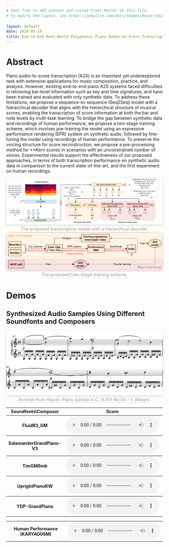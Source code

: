 ```yaml
---
# Feel free to add content and custom Front Matter to this file.
# To modify the layout, see https://jekyllrb.com/docs/themes/#overriding-theme-defaults

layout: default
date: 2024-05-10
title: End-to-End Real-World Polyphonic Piano Audio-to-Score Transcription with Hierarchical Decoding
---
```


# Abstract

Piano audio-to-score transcription (A2S) is an important yet underexplored task with extensive applications for music composition, practice, and analysis. However, existing end-to-end piano A2S systems faced difficulties in retrieving bar-level information such as key and time signatures, and have been trained and evaluated with only synthetic data. To address these limitations, we propose a sequence-to-sequence (Seq2Seq) model with a hierarchical decoder that aligns with the hierarchical structure of musical scores, enabling the transcription of score information at both the bar and note levels by multi-task learning. To bridge the gap between synthetic data and recordings of human performance, we propose a two-stage training scheme, which involves pre-training the model using an expressive performance rendering (EPR) system on synthetic audio, followed by fine-tuning the model using recordings of human performance. To preserve the voicing structure for score reconstruction, we propose a pre-processing method for **Kern scores in scenarios with an unconstrained number of voices. Experimental results support the effectiveness of our proposed approaches, in terms of both transcription performance on synthetic audio data in comparison to the current state-of-the-art, and the first experiment on human recordings.

<center>
    <img style="border-radius: 0.3125em;
    box-shadow: 0 2px 4px 0 rgba(34,36,38,.12),0 2px 10px 0 rgba(34,36,38,.08);" 
    src="static/img/model_architecture.png">
    <br>
    <div style="color:orange; border-bottom: 1px solid #d9d9d9;
    display: inline-block;
    color: #999;
    padding: 2px;">The proposed transcription model with a hierarchical decoder.</div>
</center>

<center>
    <img style="border-radius: 0.3125em;
    box-shadow: 0 2px 4px 0 rgba(34,36,38,.12),0 2px 10px 0 rgba(34,36,38,.08);" 
    src="static/img/training_scheme.png">
    <br>
    <div style="color:orange; border-bottom: 1px solid #d9d9d9;
    display: inline-block;
    color: #999;
    padding: 2px;">The proposed two-stage training scheme.</div>
</center>

# Demos

## Synthesized Audio Samples Using Different Soundfonts and Composers

<center>
    <img style="border-radius: 0.3125em;
    box-shadow: 0 2px 4px 0 rgba(34,36,38,.12),0 2px 10px 0 rgba(34,36,38,.08);" 
    src="static/img/audio_sample/score.svg">
    <br>
    <div style="color:orange; border-bottom: 1px solid #d9d9d9;
    display: inline-block;
    color: #999;
    padding: 2px;">Excerpt from Haydn: Piano Sonata in C, H.XVI No.50 - 1. Allegro.</div>
</center>

<table>
    <tr>
        <th>Soundfonts\Composer</th>
        <th>Score</th>
        <th>Bach</th>
        <th>Mozart</th>
        <th>Chopin</th>
    </tr>
    <tr>
        <th>FluidR3_GM</th>
        <th><audio controls><source src="static/audio/audio_sample/score~FluidR3_GM.wav" type="audio/wav"></audio></th>
        <th><audio controls><source src="static/audio/audio_sample/Bach~FluidR3_GM.wav" type="audio/wav"></audio></th>
        <th><audio controls><source src="static/audio/audio_sample/Mozart~FluidR3_GM.wav" type="audio/wav"></audio></th>
        <th><audio controls><source src="static/audio/audio_sample/Chopin~FluidR3_GM.wav" type="audio/wav"></audio></th>
    </tr>
    <tr>
        <th>SalamanderGrandPiano-V3</th>
        <th><audio controls><source src="static/audio/audio_sample/score~SalamanderGrandPiano-V3+20200602.wav" type="audio/wav"></audio></th>
        <th><audio controls><source src="static/audio/audio_sample/Bach~SalamanderGrandPiano-V3+20200602.wav" type="audio/wav"></audio></th>
        <th><audio controls><source src="static/audio/audio_sample/Mozart~SalamanderGrandPiano-V3+20200602.wav" type="audio/wav"></audio></th>
        <th><audio controls><source src="static/audio/audio_sample/Chopin~SalamanderGrandPiano-V3+20200602.wav" type="audio/wav"></audio></th>
    </tr>
    <tr>
        <th>TimGM6mb</th>
        <th><audio controls><source src="static/audio/audio_sample/score~TimGM6mb.wav" type="audio/wav"></audio></th>
        <th><audio controls><source src="static/audio/audio_sample/Bach~TimGM6mb.wav" type="audio/wav"></audio></th>
        <th><audio controls><source src="static/audio/audio_sample/Mozart~TimGM6mb.wav" type="audio/wav"></audio></th>
        <th><audio controls><source src="static/audio/audio_sample/Chopin~TimGM6mb.wav" type="audio/wav"></audio></th>
    </tr>
    <tr>
        <th>UprightPianoKW</th>
        <th><audio controls><source src="static/audio/audio_sample/score~UprightPianoKW-20220221.wav" type="audio/wav"></audio></th>
        <th><audio controls><source src="static/audio/audio_sample/Bach~UprightPianoKW-20220221.wav" type="audio/wav"></audio></th>
        <th><audio controls><source src="static/audio/audio_sample/Mozart~UprightPianoKW-20220221.wav" type="audio/wav"></audio></th>
        <th><audio controls><source src="static/audio/audio_sample/Chopin~UprightPianoKW-20220221.wav" type="audio/wav"></audio></th>
    </tr>
    <tr>
        <th>YDP-GrandPiano</th>
        <th><audio controls><source src="static/audio/audio_sample/score~YDP-GrandPiano-20160804.wav" type="audio/wav"></audio></th>
        <th><audio controls><source src="static/audio/audio_sample/Bach~YDP-GrandPiano-20160804.wav" type="audio/wav"></audio></th>
        <th><audio controls><source src="static/audio/audio_sample/Mozart~YDP-GrandPiano-20160804.wav" type="audio/wav"></audio></th>
        <th><audio controls><source src="static/audio/audio_sample/Chopin~YDP-GrandPiano-20160804.wav" type="audio/wav"></audio></th>
    </tr>
</table>

<table>
    <tr>
        <th>Human Performance (KARYAG06M)</th>
        <th><audio controls><source src="static/audio/audio_sample/human.wav" type="audio/wav"></audio></th>
    </tr>
<table>